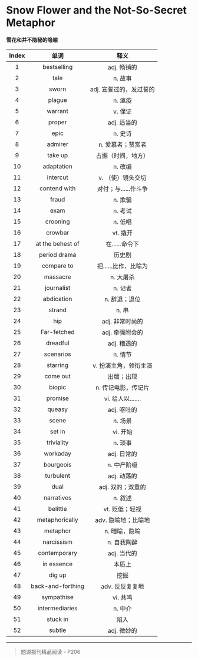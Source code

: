 # Snow Flower and the Not-So-Secret Metaphor

**雪花和并不隐秘的隐喻**

| Index |       单词        |          释义           |
| :---: | :---------------: | :---------------------: |
|   1   |    bestselling    |       adj. 畅销的       |
|   2   |       tale        |         n. 故事         |
|   3   |       sworn       | adj. 宣誓过的，发过誓的 |
|   4   |      plague       |         n. 瘟疫         |
|   5   |      warrant      |         v. 保证         |
|   6   |      proper       |       adj. 适当的       |
|   7   |       epic        |         n. 史诗         |
|   8   |      admirer      |    n. 爱慕者；赞赏者    |
|   9   |      take up      |   占据（时间，地方）    |
|  10   |    adaptation     |         n. 改编         |
|  11   |     intercut      |    v. （使）镜头交切    |
|  12   |   contend with    |  对付；与......作斗争   |
|  13   |       fraud       |         n. 欺骗         |
|  14   |       exam        |         n. 考试         |
|  15   |     crooning      |         n. 低唱         |
|  16   |      crowbar      |        vt. 撬开         |
|  17   | at the behest of  |     在......命令下      |
|  18   |   period drama    |         历史剧          |
|  19   |    compare to     |  把......比作，比喻为   |
|  20   |     massacre      |        n. 大屠杀        |
|  21   |    journalist     |         n. 记者         |
|  22   |    abdication     |      n. 辞退；退位      |
|  23   |      strand       |          n. 串          |
|  24   |        hip        |     adj. 非常时尚的     |
|  25   |    Far-fetched    |     adj. 牵强附会的     |
|  26   |     dreadful      |       adj. 糟透的       |
|  27   |     scenarios     |         n. 情节         |
|  28   |     starring      |  v. 扮演主角，领衔主演  |
|  29   |     come out      |       出版；出现        |
|  30   |      biopic       |   n. 传记电影，传记片   |
|  31   |      promise      |    vi. 给人以.......    |
|  32   |      queasy       |       adj. 呕吐的       |
|  33   |       scene       |         n. 场景         |
|  34   |      set in       |        vi. 开始         |
|  35   |    triviality     |         n. 琐事         |
|  36   |     workaday      |       adj. 日常的       |
|  37   |     bourgeois     |       n. 中产阶级       |
|  38   |     turbulent     |       adj. 动荡的       |
|  39   |       dual        |    adj. 双的；双重的    |
|  40   |    narratives     |         n. 叙述         |
|  41   |     belittle      |     vt. 贬低；轻视      |
|  42   |  metaphorically   |   adv. 隐喻地；比喻地   |
|  43   |     metaphor      |      n. 暗喻，隐喻      |
|  44   |    narcissism     |       n. 自我陶醉       |
|  45   |   contemporary    |       adj. 当代的       |
|  46   |    in essence     |         本质上          |
|  47   |      dig up       |          挖掘           |
|  48   | back-and-forthing |     adv. 反反复复地     |
|  49   |    sympathise     |        vi. 共鸣         |
|  50   |  intermediaries   |         n. 中介         |
|  51   |     stuck in      |          陷入           |
|  52   |      subtle       |       adj. 微妙的       |

------

> 题源报刊精品阅读 - P206